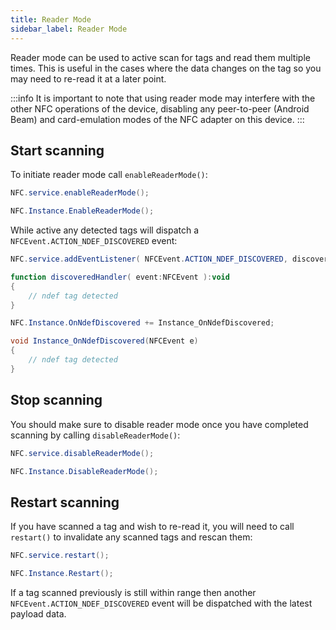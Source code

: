 ```yaml
---
title: Reader Mode
sidebar_label: Reader Mode
---
```


Reader mode can be used to active scan for tags and read them multiple times. This is useful in the cases where the data changes on the tag so you may need to re-read it at a later point. 

:::info
It is important to note that using reader mode may interfere with the other NFC operations of the device, disabling any peer-to-peer (Android Beam) and card-emulation modes of the NFC adapter on this device.
:::


## Start scanning

To initiate reader mode call `enableReaderMode()`:


```actionscript title="AIR"
NFC.service.enableReaderMode();
```

```csharp title="Unity"
NFC.Instance.EnableReaderMode();
```


While active any detected tags will dispatch a `NFCEvent.ACTION_NDEF_DISCOVERED` event:

```actionscript title="AIR"
NFC.service.addEventListener( NFCEvent.ACTION_NDEF_DISCOVERED, discoveredHandler );

function discoveredHandler( event:NFCEvent ):void
{
    // ndef tag detected
}
```

```csharp title="Unity"
NFC.Instance.OnNdefDiscovered += Instance_OnNdefDiscovered;

void Instance_OnNdefDiscovered(NFCEvent e)
{
    // ndef tag detected
}
```


## Stop scanning

You should make sure to disable reader mode once you have completed scanning by calling `disableReaderMode()`:


```actionscript title="AIR"
NFC.service.disableReaderMode();
```

```csharp title="Unity"
NFC.Instance.DisableReaderMode();
```


## Restart scanning

If you have scanned a tag and wish to re-read it, you will need to call `restart()` to invalidate any scanned tags and rescan them:

```actionscript title="AIR"
NFC.service.restart();
```

```csharp title="Unity"
NFC.Instance.Restart();
```

If a tag scanned previously is still within range then another `NFCEvent.ACTION_NDEF_DISCOVERED` event will be dispatched with the latest payload data.

